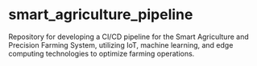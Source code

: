 # smart_agriculture_pipeline
Repository for developing a CI/CD pipeline for the Smart Agriculture and Precision Farming System, utilizing IoT, machine learning, and edge computing technologies to optimize farming operations.
